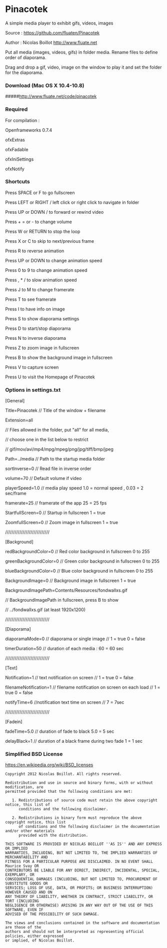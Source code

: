 # Pinacotek

A simple media player to exhibit gifs, videos, images

Source : <https://github.com/fluaten/Pinacotek>

Author : Nicolas Boillot <http://www.fluate.net>

Put all media (images, videos, gifs) in folder media.
Rename files to define order of diaporama.

Drag and drop a gif, video, image on the window 
to play it and set the folder for the diaporama.

### Download (Mac OS X 10.4-10.8)

#####<http://www.fluate.net/code/pinacotek>

### Required

For compilation :

Openframeworks 0.7.4

ofxExtras

ofxFadable

ofxIniSettings

ofxNotify

### Shortcuts

Press SPACE or F to go fullscreen 

Press LEFT or RIGHT / left click or right click to navigate in folder

Press UP or DOWN / to forward or rewind video

Press + = or - to change volume


Press W or RETURN to stop the loop 

Press X or C to skip to next/previous frame

Press R to reverse animation 

Press UP or DOWN to change animation speed

Press 0 to 9 to change animation speed

Press , * / to slow animation speed


Press J to M to change framerate 

Press T to see framerate 

Press I to have info on image

Press S to show diaporama settings


Press D to start/stop diaporama

Press N to inverse diaporama

Press Z to zoom image in fullscreen

Press B to show the background image in fullscreen


Press V to capture screen

Press U to visit the Homepage of Pinacotek


### Options in settings.txt

[General]

Title=Pinacotek // Title of the window + filename


Extension=all

// Files allowed in the folder, put "all" for all media, 

// choose one in the list below to restrict 

// gif/mov/avi/mp4/mpg/mpeg/png/jpg/tiff/bmp/jpeg


Path=../media
// Path to the startup media folder


sortInverse=0
// Read file in inverse order

volume=70
// Default volume if video

playerSpeed=1.0
// media play speed 1.0 = normal speed , 0.03 = 2 sec/frame

framerate=25
// framerate of the app 25 = 25 fps

StartfullScreen=0
// Startup in fullscreen 1 = true

ZoomfullScreen=0
// Zoom image in fullscreen 1 = true


////////////////////////////

[Background]


redBackgroundColor=0
// Red color background in fullscreen 0 to 255

greenBackgroundColor=0
// Green color background in fullscreen 0 to 255

blueBackgroundColor=0
// Blue color background in fullscreen 0 to 255

BackgroundImage=0
// Background image in fullscreen 1 = true

BackgroundImagePath=Contents/Resources/fondwallxs.gif

// BackgroundImagePath in fullscreen, press B to show 
  
// ../fondwallxs.gif (at least 1920x1200)


////////////////////////////

[Diaporama]


diaporamaMode=0
// diaporama or single image //  1 = true  0 = false

timerDuration=50
// duration of each media : 60 = 60 sec

////////////////////////////

[Text]


Notification=1
// text notification on screen //  1 = true  0 = false

filenameNotification=1
// filename notification on screen on each load //  1 = true  0 = false

notifyTime=6
//notification text time on screen // 7 = 7sec

////////////////////////////

[Fadein]


fadeTime=5.0
// duration of fade to black 5.0 = 5 sec

delayBlack=1
// duration of a black frame during two fade 1 = 1 sec

### Simplified BSD License

   https://en.wikipedia.org/wiki/BSD_licenses
	
	Copyright 2012 Nicolas Boillot. All rights reserved.

    Redistribution and use in source and binary forms, with or without modification, are
    permitted provided that the following conditions are met:

       1. Redistributions of source code must retain the above copyright notice, this list of
          conditions and the following disclaimer.

       2. Redistributions in binary form must reproduce the above copyright notice, this list
          of conditions and the following disclaimer in the documentation and/or other materials
          provided with the distribution.

    THIS SOFTWARE IS PROVIDED BY NICOLAS BOILLOT ''AS IS'' AND ANY EXPRESS OR IMPLIED
    WARRANTIES, INCLUDING, BUT NOT LIMITED TO, THE IMPLIED WARRANTIES OF MERCHANTABILITY AND
    FITNESS FOR A PARTICULAR PURPOSE ARE DISCLAIMED. IN NO EVENT SHALL Maurice Svay OR
    CONTRIBUTORS BE LIABLE FOR ANY DIRECT, INDIRECT, INCIDENTAL, SPECIAL, EXEMPLARY, OR
    CONSEQUENTIAL DAMAGES (INCLUDING, BUT NOT LIMITED TO, PROCUREMENT OF SUBSTITUTE GOODS OR
    SERVICES; LOSS OF USE, DATA, OR PROFITS; OR BUSINESS INTERRUPTION) HOWEVER CAUSED AND ON
    ANY THEORY OF LIABILITY, WHETHER IN CONTRACT, STRICT LIABILITY, OR TORT (INCLUDING
    NEGLIGENCE OR OTHERWISE) ARISING IN ANY WAY OUT OF THE USE OF THIS SOFTWARE, EVEN IF
    ADVISED OF THE POSSIBILITY OF SUCH DAMAGE.

    The views and conclusions contained in the software and documentation are those of the
    authors and should not be interpreted as representing official policies, either expressed
    or implied, of Nicolas Boillot.